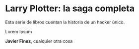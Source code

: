 # Larry Plotter: la saga completa

Esta serie de libros cuentan la historia de un hacker único.

Lorem Ipsum

**Javier Finez**, cualquier otra cosa
